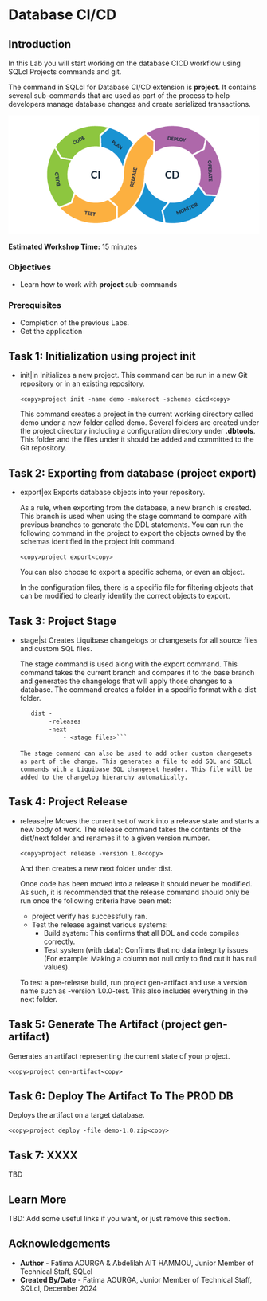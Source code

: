 # Database CI/CD

## Introduction

In this Lab you will start working on the database CICD workflow using SQLcl Projects commands and git.

The command in SQLcl for Database CI/CD extension is **project**. It contains several sub-commands that are used as part of the process to help developers manage database changes and create serialized transactions.

![CI/CD workflow](./../database-cicd/images/cicd.png " ")

**Estimated Workshop Time:** 15 minutes

### **Objectives**

* Learn how to work with **project** sub-commands

### **Prerequisites**

* Completion of the previous Labs.
* Get the application

## Task 1: Initialization using project init

* init|in
    Initializes a new project. This command can be run in a new Git repository or in an existing repository.

    ```
    <copy>project init -name demo -makeroot -schemas cicd<copy>
    ```

    This command creates a project in the current working directory called demo under a new folder called demo. Several folders are created under the project directory including a configuration directory under **.dbtools**.
    This folder and the files under it should be added and committed to the Git repository.

## Task 2: Exporting from database (project export)

* export|ex
    Exports database objects into your repository.

    As a rule, when exporting from the database, a new branch is created. This branch is used when using the stage command to compare with previous branches to generate the DDL statements. You can run the following command in the project to export the objects owned by the schemas identified in the project init command.

    ```
    <copy>project export<copy>
    ```

    You can also choose to export a specific schema, or even an object.

    In the configuration files, there is a specific file for filtering objects that can be modified to clearly identify the correct objects to export.

## Task 3: Project Stage

* stage|st
    Creates Liquibase changelogs or changesets for all source files and custom SQL files.

    The stage command is used along with the export command. This command takes the current branch and compares it to the base branch and generates the changelogs that will apply those changes to a database. The command creates a folder in a specific format with a dist folder.

    ```src
       dist -     
            -releases     
            -next         
                - <stage files>```

    The stage command can also be used to add other custom changesets as part of the change. This generates a file to add SQL and SQLcl commands with a Liquibase SQL changeset header. This file will be added to the changelog hierarchy automatically.

## Task 4: Project Release

* release|re
    Moves the current set of work into a release state and starts a new body of work.
    The release command takes the contents of the dist/next folder and renames it to a given version number.

    ```
    <copy>project release -version 1.0<copy>
    ```

     And then creates a new next folder under dist.

    Once code has been moved into a release it should never be modified. As such, it is recommended that the release command should only be run once the following criteria have been met:

    * project verify has successfully ran.
    * Test the release against various systems:
        * Build system: This confirms that all DDL and code compiles correctly.
        * Test system (with data): Confirms that no data integrity issues (For example: Making a column not null only to find out it has null values).

    To test a pre-release build, run project gen-artifact and use a version name such as -version 1.0.0-test. This also includes everything in the next folder.

## Task 5: Generate The Artifact (project gen-artifact)

Generates an artifact representing the current state of your project.

```
<copy>project gen-artifact<copy>
```

## Task 6: Deploy The Artifact To The PROD DB

Deploys the artifact on a target database.

```
<copy>project deploy -file demo-1.0.zip<copy>
```

## Task 7: XXXX

TBD

## Learn More

TBD: Add some useful links if you want, or just remove this section.

## Acknowledgements

* **Author** - Fatima AOURGA & Abdelilah AIT HAMMOU, Junior Member of Technical Staff, SQLcl
* **Created By/Date** - Fatima AOURGA, Junior Member of Technical Staff, SQLcl, December 2024